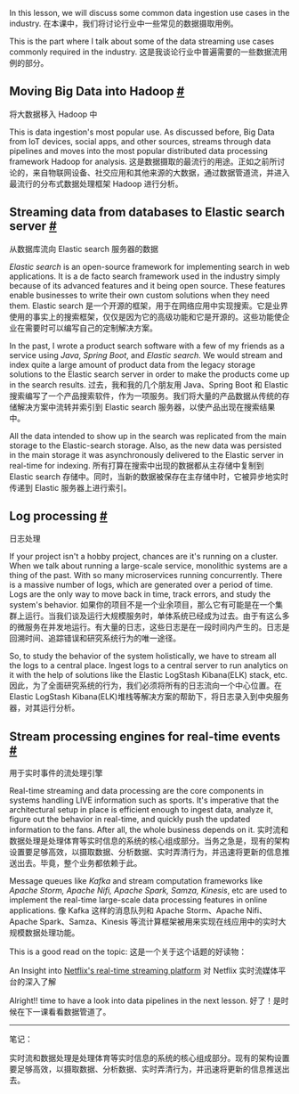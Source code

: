 In this lesson, we will discuss some common data ingestion use cases in the industry.
在本课中，我们将讨论行业中一些常见的数据摄取用例。

This is the part where I talk about some of the data streaming use cases commonly required in the industry.
这是我谈论行业中普遍需要的一些数据流用例的部分。

## Moving Big Data into Hadoop [#](https://www.educative.io/courses/web-application-software-architecture-101/YQNPK7E7XV9#Moving-Big-Data-into-Hadoop)
将大数据移入 Hadoop 中

This is data ingestion's most popular use. As discussed before, Big Data from IoT devices, social apps, and other sources, streams through data pipelines and moves into the most popular distributed data processing framework Hadoop for analysis.
这是数据摄取的最流行的用途。正如之前所讨论的，来自物联网设备、社交应用和其他来源的大数据，通过数据管道流，并进入最流行的分布式数据处理框架 Hadoop 进行分析。

## Streaming data from databases to Elastic search server [#](https://www.educative.io/courses/web-application-software-architecture-101/YQNPK7E7XV9#Streaming-data-from-databases-to-Elasticsearch-server)
从数据库流向 Elastic search 服务器的数据

_Elastic search_ is an open-source framework for implementing search in web applications. It is a de facto search framework used in the industry simply because of its advanced features and it being open source. These features enable businesses to write their own custom solutions when they need them.
Elastic search 是一个开源的框架，用于在网络应用中实现搜索。它是业界使用的事实上的搜索框架，仅仅是因为它的高级功能和它是开源的。这些功能使企业在需要时可以编写自己的定制解决方案。

In the past, I wrote a product search software with a few of my friends as a service using _Java_, _Spring Boot_, and _Elastic search_. We would stream and index quite a large amount of product data from the legacy storage solutions to the Elastic search server in order to make the products come up in the search results.
过去，我和我的几个朋友用 Java、Spring Boot 和 Elastic 搜索编写了一个产品搜索软件，作为一项服务。我们将大量的产品数据从传统的存储解决方案中流转并索引到 Elastic search 服务器，以使产品出现在搜索结果中。

All the data intended to show up in the search was replicated from the main storage to the Elastic-search storage. Also, as the new data was persisted in the main storage it was asynchronously delivered to the Elastic server in real-time for indexing.
所有打算在搜索中出现的数据都从主存储中复制到 Elastic search 存储中。同时，当新的数据被保存在主存储中时，它被异步地实时传递到 Elastic 服务器上进行索引。

## Log processing [#](https://www.educative.io/courses/web-application-software-architecture-101/YQNPK7E7XV9#Log-processing)
日志处理

If your project isn't a hobby project, chances are it's running on a cluster. When we talk about running a large-scale service, monolithic systems are a thing of the past. With so many microservices running concurrently. There is a massive number of logs, which are generated over a period of time. Logs are the only way to move back in time, track errors, and study the system's behavior.
如果你的项目不是一个业余项目，那么它有可能是在一个集群上运行。当我们谈及运行大规模服务时，单体系统已经成为过去。由于有这么多的微服务在并发地运行。有大量的日志，这些日志是在一段时间内产生的。日志是回溯时间、追踪错误和研究系统行为的唯一途径。

So, to study the behavior of the system holistically, we have to stream all the logs to a central place. Ingest logs to a central server to run analytics on it with the help of solutions like the Elastic LogStash Kibana(ELK) stack, etc.
因此，为了全面研究系统的行为，我们必须将所有的日志流向一个中心位置。在 Elastic LogStash Kibana(ELK)堆栈等解决方案的帮助下，将日志录入到中央服务器，对其运行分析。

## Stream processing engines for real-time events [#](https://www.educative.io/courses/web-application-software-architecture-101/YQNPK7E7XV9#Stream-processing-engines-for-real-time-events)
用于实时事件的流处理引擎

Real-time streaming and data processing are the core components in systems handling LIVE information such as sports. It's imperative that the architectural setup in place is efficient enough to ingest data, analyze it, figure out the behavior in real-time, and quickly push the updated information to the fans. After all, the whole business depends on it.
实时流和数据处理是处理体育等实时信息的系统的核心组成部分。当务之急是，现有的架构设置要足够高效，以摄取数据、分析数据、实时弄清行为，并迅速将更新的信息推送出去。毕竟，整个业务都依赖于此。

Message queues like _Kafka_ and stream computation frameworks like _Apache Storm, Apache Nifi, Apache Spark, Samza, Kinesis_, etc are used to implement the real-time large-scale data processing features in online applications.
像 Kafka 这样的消息队列和 Apache Storm、Apache Nifi、Apache Spark、Samza、Kinesis 等流计算框架被用来实现在线应用中的实时大规模数据处理功能。

This is a good read on the topic:
这是一个关于这个话题的好读物：

An Insight into [Netflix's real-time streaming platform](https://medium.com/netflix-techblog/keystone-real-time-stream-processing-platform-a3ee651812a)
对 Netflix 实时流媒体平台的深入了解

Alright!! time to have a look into data pipelines in the next lesson.
好了！是时候在下一课看看数据管道了。

---

笔记：

实时流和数据处理是处理体育等实时信息的系统的核心组成部分。现有的架构设置要足够高效，以摄取数据、分析数据、实时弄清行为，并迅速将更新的信息推送出去。
